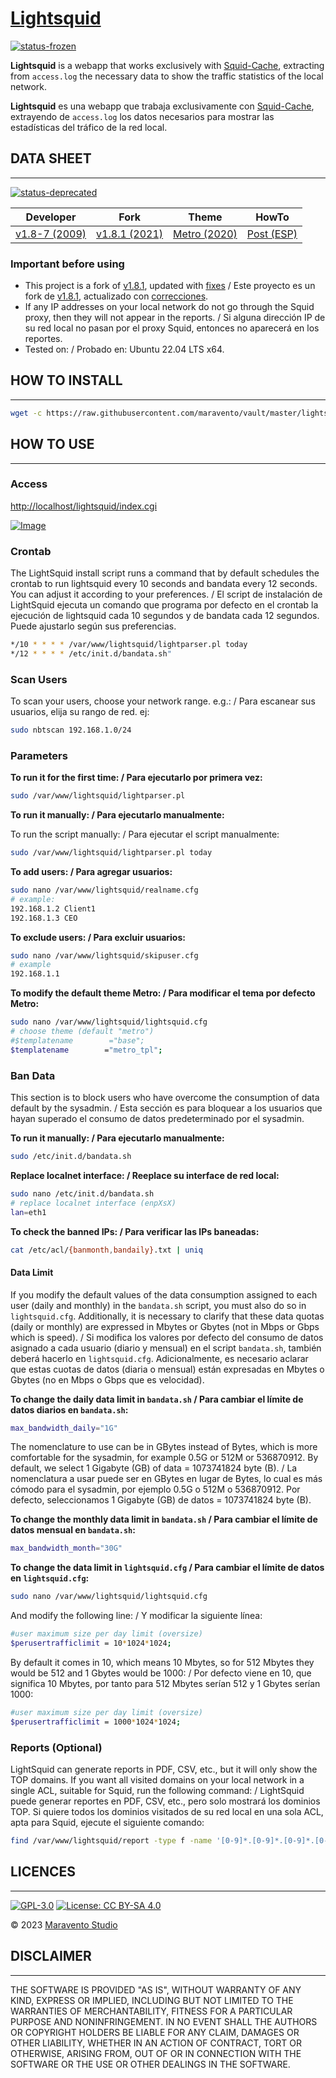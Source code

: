 # [Lightsquid](https://www.maravento.com)

[![status-frozen](https://img.shields.io/badge/status-frozen-blue.svg)](https://github.com/maravento/vault/tree/master/lightsquid)

**Lightsquid** is a webapp that works exclusively with [Squid-Cache](https://www.squid-cache.org/), extracting from `access.log` the necessary data to show the traffic statistics of the local network.

**Lightsquid** es una webapp que trabaja exclusivamente con [Squid-Cache](https://www.squid-cache.org/), extrayendo de `access.log` los datos necesarios para mostrar las estadísticas del tráfico de la red local.

## DATA SHEET

---

[![status-deprecated](https://img.shields.io/badge/status-deprecated-red.svg)](https://lightsquid.sourceforge.net/)

| Developer | Fork | Theme | HowTo |
| :---: | :---: | :---: | :---: |
| [v1.8-7 (2009)](https://lightsquid.sourceforge.net/) | [v1.8.1 (2021)](https://github.com/finisky/lightsquid-1.8.1) | [Metro (2020)](https://www.sysadminsdecuba.com/2020/09/lightsquid/) | [Post (ESP)](https://www.maravento.com/2022/10/lightsquid.html) |

### Important before using

- This project is a fork of [v1.8.1](https://github.com/finisky/lightsquid-1.8.1), updated with [fixes](https://github.com/finisky/lightsquid-1.8.1/issues/1) / Este proyecto es un fork de [v1.8.1](https://github.com/finisky/lightsquid-1.8.1), actualizado con [correcciones](https://github.com/finisky/lightsquid-1.8.1/issues/1).
- If any IP addresses on your local network do not go through the Squid proxy, then they will not appear in the reports. / Si alguna dirección IP de su red local no pasan por el proxy Squid, entonces no aparecerá en los reportes.
- Tested on: / Probado en: Ubuntu 22.04 LTS x64.

## HOW TO INSTALL

---

```bash
wget -c https://raw.githubusercontent.com/maravento/vault/master/lightsquid/lsinstall.sh && sudo chmod +x lsinstall.sh && sudo ./lsinstall.sh
```

## HOW TO USE

---

### Access

[http://localhost/lightsquid/index.cgi](http://localhost/lightsquid/index.cgi)

[![Image](https://raw.githubusercontent.com/maravento/vault/master/lightsquid/lightsquid.png)](https://www.maravento.com/)

### Crontab

The LightSquid install script runs a command that by default schedules the crontab to run lightsquid every 10 seconds and bandata every 12 seconds. You can adjust it according to your preferences. / El script de instalación de LightSquid ejecuta un comando que programa por defecto en el crontab la ejecución de lightsquid cada 10 segundos y de bandata cada 12 segundos. Puede ajustarlo según sus preferencias.

```bash
*/10 * * * * /var/www/lightsquid/lightparser.pl today
*/12 * * * * /etc/init.d/bandata.sh"
```

### Scan Users

To scan your users, choose your network range. e.g.: / Para escanear sus usuarios, elija su rango de red. ej:

```bash
sudo nbtscan 192.168.1.0/24
```

### Parameters

**To run it for the first time: / Para ejecutarlo por primera vez:**

```bash
sudo /var/www/lightsquid/lightparser.pl
```

**To run it manually: / Para ejecutarlo manualmente:**

To run the script manually: / Para ejecutar el script manualmente:

```bash
sudo /var/www/lightsquid/lightparser.pl today
```

**To add users: / Para agregar usuarios:**

```bash
sudo nano /var/www/lightsquid/realname.cfg
# example:
192.168.1.2 Client1
192.168.1.3 CEO
```

**To exclude users: / Para excluir usuarios:**

```bash
sudo nano /var/www/lightsquid/skipuser.cfg
# example
192.168.1.1
```

**To modify the default theme Metro: / Para modificar el tema por defecto Metro:**

```bash
sudo nano /var/www/lightsquid/lightsquid.cfg
# choose theme (default "metro")
#$templatename        ="base";
$templatename        ="metro_tpl";
```

### Ban Data

This section is to block users who have overcome the consumption of data default by the sysadmin. / Esta sección es para bloquear a los usuarios que hayan superado el consumo de datos predeterminado por el sysadmin.

**To run it manually: / Para ejecutarlo manualmente:**

```bash
sudo /etc/init.d/bandata.sh
```

**Replace localnet interface: / Reeplace su interface de red local:**

```bash
sudo nano /etc/init.d/bandata.sh
# replace localnet interface (enpXsX)
lan=eth1
```

**To check the banned IPs: / Para verificar las IPs baneadas:**

```bash
cat /etc/acl/{banmonth,bandaily}.txt | uniq
```

#### Data Limit

If you modify the default values of the data consumption assigned to each user (daily and monthly) in the `bandata.sh` script, you must also do so in `lightsquid.cfg`. Additionally, it is necessary to clarify that these data quotas (daily or monthly) are expressed in Mbytes or Gbytes (not in Mbps or Gbps which is speed). / Si modifica los valores por defecto del consumo de datos asignado a cada usuario (diario y mensual) en el script `bandata.sh`, también deberá hacerlo en `lightsquid.cfg`. Adicionalmente, es necesario aclarar que estas cuotas de datos (diaria o mensual) están expresadas en Mbytes o Gbytes (no en Mbps o Gbps que es velocidad).

**To change the daily data limit in `bandata.sh` / Para cambiar el límite de datos diarios en `bandata.sh`:**

```bash
max_bandwidth_daily="1G"
```

The nomenclature to use can be in GBytes instead of Bytes, which is more comfortable for the sysadmin, for example 0.5G or 512M or 536870912. By default, we select 1 Gigabyte (GB) of data = 1073741824 byte (B). / La nomenclatura a usar puede ser en GBytes en lugar de Bytes, lo cual es más cómodo para el sysadmin, por ejemplo 0.5G o 512M o 536870912. Por defecto, seleccionamos 1 Gigabyte (GB) de datos = 1073741824 byte (B).

**To change the monthly data limit in `bandata.sh` / Para cambiar el límite de datos mensual en `bandata.sh`:**

```bash
max_bandwidth_month="30G"
```

**To change the data limit in `lightsquid.cfg` / Para cambiar el límite de datos en `lightsquid.cfg`:**

```bash
sudo nano /var/www/lightsquid/lightsquid.cfg
```

And modify the following line: / Y modificar la siguiente línea:

```bash
#user maximum size per day limit (oversize)
$perusertrafficlimit = 10*1024*1024;
```

By default it comes in 10, which means 10 Mbytes, so for 512 Mbytes they would be 512 and 1 Gbytes would be 1000: / Por defecto viene en 10, que significa 10 Mbytes, por tanto para 512 Mbytes serían 512 y 1 Gbytes serían 1000:

```bash
#user maximum size per day limit (oversize)
$perusertrafficlimit = 1000*1024*1024;
```

### Reports (Optional)

LightSquid can generate reports in PDF, CSV, etc., but it will only show the TOP domains. If you want all visited domains on your local network in a single ACL, suitable for Squid, run the following command: / LightSquid puede generar reportes en PDF, CSV, etc., pero solo mostrará los dominios TOP. Si quiere todos los dominios visitados de su red local en una sola ACL, apta para Squid, ejecute el siguiente comando:

```bash
find /var/www/lightsquid/report -type f -name '[0-9]*.[0-9]*.[0-9]*.[0-9]*' -exec grep -oE '[[:alnum:]_.-]+\.([[:alnum:]_.-]+)+' {} \; | sed 's/^\.//' | sed -r 's/^(www|ftp|ftps|ftpes|sftp|pop|pop3|smtp|imap|http|https)\.//g' | sed -r '/^[0-9]{1,3}(\.[0-9]{1,3}){3}$/d' | tr -d ' ' | awk '{print "." $1}' | sort -u > sites.txt
```

## LICENCES

---

[![GPL-3.0](https://img.shields.io/badge/License-GPLv3-blue.svg)](https://www.gnu.org/licenses/gpl.txt)
[![License: CC BY-SA 4.0](https://img.shields.io/badge/License-CC_BY--SA_4.0-lightgrey.svg)](https://creativecommons.org/licenses/by-sa/4.0/)

© 2023 [Maravento Studio](https://www.maravento.com)

## DISCLAIMER

---

THE SOFTWARE IS PROVIDED "AS IS", WITHOUT WARRANTY OF ANY KIND, EXPRESS OR IMPLIED, INCLUDING BUT NOT LIMITED TO THE WARRANTIES OF MERCHANTABILITY, FITNESS FOR A PARTICULAR PURPOSE AND NONINFRINGEMENT. IN NO EVENT SHALL THE AUTHORS OR COPYRIGHT HOLDERS BE LIABLE FOR ANY CLAIM, DAMAGES OR OTHER LIABILITY, WHETHER IN AN ACTION OF CONTRACT, TORT OR OTHERWISE, ARISING FROM, OUT OF OR IN CONNECTION WITH THE SOFTWARE OR THE USE OR OTHER DEALINGS IN THE SOFTWARE.
